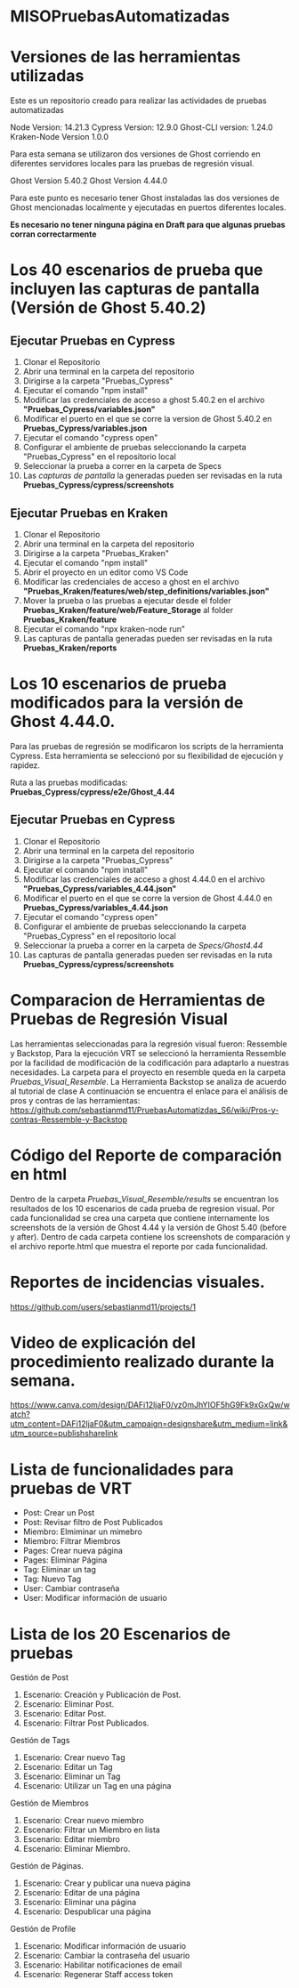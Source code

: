 # MISOPruebasAutomatizadas

# Versiones de las herramientas utilizadas
Este es un repositorio creado para realizar las actividades de pruebas automatizadas

Node Version: 14.21.3
Cypress Version: 12.9.0
Ghost-CLI version: 1.24.0
Kraken-Node Version 1.0.0

Para esta semana se utilizaron dos versiones de Ghost corriendo en diferentes servidores locales para las pruebas de regresión visual.

Ghost Version 5.40.2 
Ghost Version 4.44.0

Para este punto es necesario tener Ghost instaladas las dos versiones de Ghost mencionadas localmente y ejecutadas en puertos diferentes locales.

**Es necesario no tener ninguna página en Draft para que algunas pruebas corran correctarmente**

# Los 40 escenarios de prueba que incluyen las capturas de pantalla (Versión de Ghost 5.40.2)


## Ejecutar Pruebas en Cypress
  1) Clonar el Repositorio
  2) Abrir una terminal en la carpeta del repositorio
  3) Dirigirse a la carpeta "Pruebas_Cypress"
  4) Ejecutar el comando "npm install"
  5) Modificar las credenciales de acceso a ghost 5.40.2 en el archivo **"Pruebas_Cypress/variables.json"**
  6) Modificar el puerto en el que se corre la version de Ghost 5.40.2 en **Pruebas_Cypress/variables.json**
  7) Ejecutar el comando "cypress open"
  8) Configurar el ambiente de pruebas seleccionando la carpeta "Pruebas_Cypress" en el repositorio local
  9) Seleccionar la prueba a correr en la carpeta de Specs
  10) Las *capturas de pantalla* la generadas pueden ser revisadas en la ruta **Pruebas_Cypress/cypress/screenshots**

## Ejecutar Pruebas en Kraken
  1) Clonar el Repositorio
  2) Abrir una terminal en la carpeta del repositorio
  3) Dirigirse a la carpeta "Pruebas_Kraken"
  4) Ejecutar el comando "npm install"
  5) Abrir el proyecto en un editor como VS Code
  6) Modificar las credenciales de acceso a ghost en el archivo **"Pruebas_Kraken/features/web/step_definitions/variables.json"**
  7) Mover la prueba o las pruebas a ejecutar desde el folder **Pruebas_Kraken/feature/web/Feature_Storage** al folder **Pruebas_Kraken/feature**
  8) Ejecutar el comando "npx kraken-node run"
  9) Las capturas de pantalla generadas pueden ser revisadas en la ruta **Pruebas_Kraken/reports**
  
# Los 10 escenarios de prueba modificados para la versión de Ghost 4.44.0. 
Para las pruebas de regresión se modificaron los scripts de la herramienta Cypress. Esta herramienta se seleccionó por su flexibilidad de ejecución y rapidez.

Ruta a las pruebas modificadas: **Pruebas_Cypress/cypress/e2e/Ghost_4.44**
## Ejecutar Pruebas en Cypress
  1) Clonar el Repositorio
  2) Abrir una terminal en la carpeta del repositorio
  3) Dirigirse a la carpeta "Pruebas_Cypress"
  4) Ejecutar el comando "npm install"
  7) Modificar las credenciales de acceso a ghost 4.44.0 en el archivo **"Pruebas_Cypress/variables_4.44.json"**
  8) Modificar el puerto en el que se corre la version de Ghost 4.44.0 en **Pruebas_Cypress/variables_4.44.json**
  9) Ejecutar el comando "cypress open"
  10) Configurar el ambiente de pruebas seleccionando la carpeta "Pruebas_Cypress" en el repositorio local
  11) Seleccionar la prueba a correr en la carpeta de *Specs/Ghost4.44*
  12) Las capturas de pantalla generadas pueden ser revisadas en la ruta **Pruebas_Cypress/cypress/screenshots**
  

# Comparacion de Herramientas de Pruebas de Regresión Visual
Las herramientas seleccionadas para la regresión visual fueron: Ressemble y Backstop,
Para la ejecución VRT se seleccionó la herramienta Ressemble por la facilidad de modificación de la codificación para adaptarlo a nuestras necesidades.
La carpeta para el proyecto en resemble queda en la carpeta *Pruebas_Visual_Resemble*. La Herramienta Backstop se analiza de acuerdo al tutorial de clase
A continuación se encuentra el enlace para el análisis de pros y contras de las herramientas: https://github.com/sebastianmd11/PruebasAutomatizdas_S6/wiki/Pros-y-contras-Ressemble-y-Backstop

# Código del Reporte de comparación en html
Dentro de la carpeta *Pruebas_Visual_Resemble/results* se encuentran los resultados de los 10 escenarios de cada prueba de regresion visual. Por cada funcionalidad se crea una carpeta que contiene internamente  los screenshots de la versión de Ghost 4.44 y la versión de Ghost 5.40 (before y after).
Dentro de cada carpeta contiene los screenshots de comparación y el archivo reporte.html que muestra el reporte por cada funcionalidad.

# Reportes de incidencias visuales.

https://github.com/users/sebastianmd11/projects/1

# Video de explicación del procedimiento realizado durante la semana.

https://www.canva.com/design/DAFi12ljaF0/vz0mJhYIOF5hG9Fk9xGxQw/watch?utm_content=DAFi12ljaF0&utm_campaign=designshare&utm_medium=link&utm_source=publishsharelink

# Lista de funcionalidades para pruebas de VRT
- Post: Crear un Post
- Post: Revisar filtro de Post Publicados
- Miembro: Elmiminar un mimebro
- Miembro: Filtrar Miembros
- Pages: Crear nueva página
- Pages: Eliminar Página
- Tag: Eliminar un tag
- Tag: Nuevo Tag
- User: Cambiar contraseña
- User: Modificar información de usuario

# Lista de los 20 Escenarios de pruebas

Gestión de Post
  1. Escenario: Creación y Publicación de Post.
  2. Escenario: Eliminar Post.
  3. Escenario: Editar Post.
  4. Escenario: Filtrar Post Publicados.

Gestión de Tags
  1. Escenario: Crear nuevo Tag
  2. Escenario: Editar un Tag
  3. Escenario: Eliminar un Tag
  4. Escenario: Utilizar un Tag en una página 

Gestión de Miembros
  1. Escenario: Crear nuevo miembro
  2. Escenario: Filtrar un Miembro en lista
  3. Escenario: Editar miembro
  4. Escenario: Eliminar Miembro.

Gestión de Páginas.
  1. Escenario: Crear y publicar una nueva página
  2. Escenario: Editar de una página
  3. Escenario: Eliminar una página
  4. Escenario: Despublicar una página

Gestión de Profile 
  1. Escenario: Modificar información de usuario
  2. Escenario: Cambiar la contraseña del usuario
  3. Escenario: Habilitar notificaciones de email
  4. Escenario: Regenerar Staff access token
